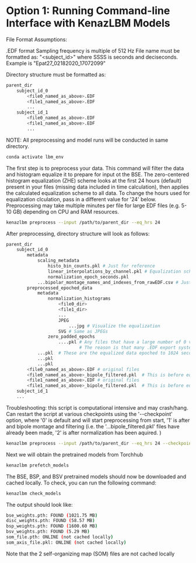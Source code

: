 # Option 1: Running Command-line Interface with KenazLBM Models

File Format Assumptions:

.EDF format
Sampling frequency is multiple of 512 Hz
File name must be formatted as: "<subject_id>_<MMDDYYY>_<HHMMSSSS>" where SSSS is seconds and deciseconds. 
Example is "Epat27_02182020_17072099"

Directory structure must be formatted as:

```bash
parent_dir
    subject_id_0
        <file0_named_as_above>.EDF
        <file1_named_as_above>.EDF
        ...
    subject_id_1
        <file0_named_as_above>.EDF
        <file1_named_as_above>.EDF
        ...
```
    
NOTE: All preprocessing and model runs will be conducted in same directory.

```bash
conda activate lbm_env
```

The first step is to preprocess your data. This command will filter the data and histogram equalize it to prepare for input ot the BSE. The zero-centered histogram equalization (ZHE) scheme looks at the first 24 hours (default) present in your files (missing data included in time calculation), then applies the calculated equalization scheme to all data. To change the hours used for equalization clculation, pass in a different value for '24' below. Preprocessing may take multiple minutes per file for large EDF files (e.g. 5-10 GB) depending on CPU and RAM resources. 

```bash
kenazlbm preprocess --input /path/to/parent_dir --eq_hrs 24
```

After preprocessing, directory structure will look as follows:

```bash
parent_dir
    subject_id_0
        metadata
            scaling_metadata
                histo_bin_counts.pkl # Just for reference
                linear_interpolations_by_channel.pkl # Equalization scheme calculations from X hours of data, then used for all data
                normalization_epoch_seconds.pkl
            ...bipolar_montage_names_and_indexes_from_rawEDF.csv # Just for reference
        preprocessed_epoched_data
            metadata
                normalization_histograms
                    <file0_dir>
                    <file1_dir>
                    ...
                    JPEG
                        ...jpg # Visualize the equalization
                    SVG # Same as JPEGs
                zero_padded_epochs
                    ....pkl # Any files that have a large number of 0 values will be detected and saved here
                            # The reason is that many .EDF export systems will zero-pad gaps in recordings
            ...pkl  # These are the equalized data epoched to 1024 seconds
            ...pkl
            ...pkl
        <file0_named_as_above>.EDF # original files
        <file0_named_as_above>_bipole_filtered.pkl  # This is before equalization
        <file1_named_as_above>.EDF # original files
        <file1_named_as_above>_bipole_filtered.pkl  # This is before equalization
    subject_id_1
    ...
```

Troubleshooting: this script is computational intensive and may crash/hang. Can restart the script at various checkpoints using the '--checkpoint' option, where '0' is default and will start preprocessing from start, '1' is after and bipole montage and filtering (i.e. the '...bipole_filtered.pkl' files have already been made, '2' is after normalization has been aquired. )

```bash
kenazlbm preprocess --input /path/to/parent_dir --eq_hrs 24 --checkpoint 1
```




Next we will obtain the pretrained models from Torchhub

```bash
kenazlbm prefetch_models
```

The BSE, BSP, and BSV pretrained models should now be downloaded and cached locally. To check, you can run the following command:

```bash
kenazlbm check_models
```

The output should look like:
```bash
bse_weights.pth: FOUND (1021.75 MB)
disc_weights.pth: FOUND (58.57 MB)
bsp_weights.pth: FOUND (1600.60 MB)
bsv_weights.pth: FOUND (5.29 MB)
som_file.pth: ONLINE (not cached locally)
som_axis_file.pkl: ONLINE (not cached locally)
```
Note that the 2 self-organizing map (SOM) files are not cached locally